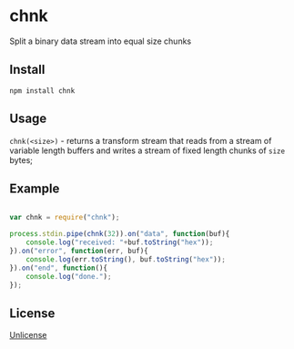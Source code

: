 # chnk

Split a binary data stream into equal size chunks

## Install

`npm install chnk`

## Usage

`chnk(<size>)` - returns a transform stream that reads from a stream of variable length buffers and writes a stream of fixed length chunks of `size` bytes;

## Example

``` javascript

var chnk = require("chnk");

process.stdin.pipe(chnk(32)).on("data", function(buf){
	console.log("received: "+buf.toString("hex"));
}).on("error", function(err, buf){
	console.log(err.toString(), buf.toString("hex"));
}).on("end", function(){
	console.log("done.");
});

```

## License

[Unlicense](https://unlicense.org/UNLICENSE)